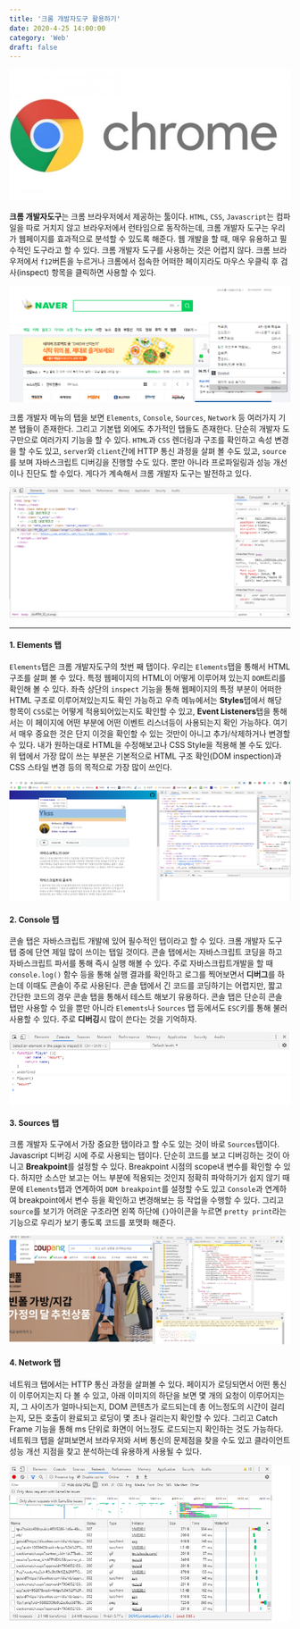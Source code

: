 ```yaml
---
title: '크롬 개발자도구 활용하기'
date: 2020-4-25 14:00:00
category: 'Web'
draft: false
---
```




![Google Chrome](./images/chrome.jpg)

**크롬 개발자도구**는 크롬 브라우저에서 제공하는 툴이다. `HTML`, `CSS`, `Javascript`는 컴파일을 따로 거치지 않고 브라우저에서 런타임으로 동작하는데, 크롬 개발자 도구는 우리가 웹페이지를 효과적으로 분석할 수 있도록 해준다. 웹 개발을 할 때, 매우 유용하고 필수적인 도구라고 할 수 있다. 크롬 개발자 도구를 사용하는 것은 어렵지 않다. 크롬 브라우저에서 `f12`버튼을 누르거나 크롬에서 접속한 어떠한 페이지라도 마우스 우클릭 후 검사(inspect) 항목을 클릭하면 사용할 수 있다.

![image-20200425193146160](./images/image-20200425193146160.png)



크롬 개발자 메뉴의 탭을 보면 `Elements`, `Console`, `Sources`, `Network` 등 여러가지 기본 탭들이 존재한다. 그리고 기본탭 외에도 추가적인 탭들도 존재한다.  단순히 개발자 도구만으로 여러가지 기능을 할 수 있다. `HTML`과 `CSS` 렌더링과 구조를 확인하고 속성 변경을 할 수도 있고, `server`와 `client`간에 HTTP 통신 과정을 살펴 볼 수도 있고, `source`를 보며 자바스크립트 디버깅을 진행할 수도 있다. 뿐만 아니라 프로파일링과 성능 개선이나 진단도 할 수있다.  게다가 계속해서 크롬 개발자 도구는 발전하고 있다. 

![image-20200425193336807](./images/image-20200425193336807.png)

---





#### 1. Elements 탭

`Elements`탭은 크롬 개발자도구의 첫번 째 탭이다. 우리는 `Elements`탭을 통해서 HTML 구조를 살펴 볼 수 있다. 특정 웹페이지의 HTML이 어떻게 이루어져 있는지 `DOM`트리를 확인해 볼 수 있다. 좌측 상단의 `inspect` 기능을 통해 웹페이지의 특정 부분이 어떠한 HTML 구조로 이루어져있는지도 확인 가능하고 우측 메뉴에서는 **Styles**탭에서 해당 항목이 `CSS`로는 어떻게 적용되어있는지도 확인할 수 있고, **Event Listeners**탭을 통해서는 이 페이지에 어떤 부분에 어떤 이벤트 리스너등이 사용되는지 확인 가능하다. 여기서 매우 중요한 것은 단지 이것을 확인할 수 있는 것만이 아니고 추가/삭제하거나 변경할 수 있다. 내가 원하는대로 HTML을 수정해보고나 CSS Style을 적용해 볼 수도 있다. 위 탭에서 가장 많이 쓰는 부분은 기본적으로 HTML 구조 확인(DOM inspection)과 CSS 스타일 변경 등의 목적으로 가장 많이 쓰인다.

![image-20200425194746025](./images/image-20200425194746025.png)







#### 2. Console 탭

콘솔 탭은 자바스크립트 개발에 있어 필수적인 탭이라고 할 수 있다. 크롬 개발자 도구 탭 중에 단연 제일 많이 쓰이는 탭일 것이다. 콘솔 탭에서는 자바스크립트 코딩을 하고 자바스크립트 파서를 통해 즉시 실행 해볼 수 있다. 주로 자바스크립트개발을 할 때 `console.log()` 함수 등을 통해 실행 결과를 확인하고 로그를 찍어보면서 **디버그**를 하는데 이때도 콘솔이 주로 사용된다. 콘솔 탭에서 긴 코드를 코딩하기는 어렵지만, 짧고 간단한 코드의 경우 콘솔 탭을 통해서 테스트 해보기 유용하다. 콘솔 탭은 단순히 콘솔 탭만 사용할 수 있을 뿐만 아니라 `Elements`나 `Sources` 탭 등에서도 `ESC`키를 통해 불러 사용할 수 있다. 주로 **디버깅**시 많이 쓴다는 것을 기억하자.

![image-20200425201618755](./images/image-20200425201618755.png)







#### 3. Sources 탭

크롬 개발자 도구에서 가장 중요한 탭이라고 할 수도 있는 것이 바로 `Sources`탭이다. Javascript 디버깅 시에 주로 사용되는 탭이다. 단순히 코드를 보고 디버깅하는 것이 아니고 **Breakpoint**를 설정할 수 있다. Breakpoint 시점의 scope내 변수를 확인할 수 있다. 하지만 소스만 보고는 어느 부분에 적용되는 것인지 정확히 파악하기가 쉽지 않기 때문에 `Elements`탭과 연계하여 `DOM breakpoint`를 설정할 수도 있고 `Console`과 연계하여 breakpoint에서 변수 등을 확인하고 변경해보는 등 작업을 수행할 수 있다. 그리고 `source`를 보기가 어려운 구조라면 왼쪽 하단에 `{}`아이콘을 누르면 `pretty print`라는 기능으로 우리가 보기 좋도록 코드를 포맷화 해준다. 

![image-20200425202833206](./images/image-20200425202833206.png)







#### 4. Network 탭

네트워크 탭에서는 HTTP 통신 과정을 살펴볼 수 있다.  페이지가 로딩되면서 어떤 통신이 이루어지는지 다 볼 수 있고, 아래 이미지의 하단을 보면 몇 개의 요청이 이루어지는지, 그 사이즈가 얼마나되는지, DOM 콘텐츠가 로드되는데 총 어느정도의 시간이 걸리는지, 모든 호출이 완료되고 로딩이 몇 초나 걸리는지 확인할 수 있다. 그리고 Catch Frame 기능을 통해 ms 단위로 화면이 어느정도 로드되는지 확인하는 것도 가능하다. 네트워크 탭을 살펴보면서 브라우저와 서버 통신의 문제점을 찾을 수도 있고 클라이언트 성능 개선 지점을 찾고 분석하는데 유용하게 사용될 수 있다.

![image-20200425203714019](./images/image-20200425203714019.png)



